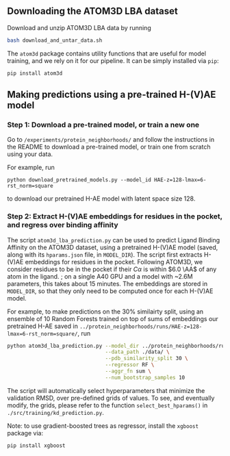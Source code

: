 
## Downloading the ATOM3D LBA dataset

Download and unzip ATOM3D LBA data by running

```bash
bash download_and_untar_data.sh
```

The `atom3d` package contains utility functions that are useful for model training, and we rely on it for our pipeline. It can be simply installed via `pip`:

```bash
pip install atom3d
```

## Making predictions using a pre-trained H-(V)AE model

### Step 1: Download a pre-trained model, or train a new one

Go to `/experiments/protein_neighborhoods/` and follow the instructions in the README to download a pre-trained model, or train one from scratch using your data.

For example, run

```
python download_pretrained_models.py --model_id HAE-z=128-lmax=6-rst_norm=square
```

to download our pretrained H-AE model with latent space size 128.

### Step 2: Extract H-(V)AE embeddings for residues in the pocket, and regress over binding affinity

The script `atom3d_lba_prediction.py` can be used to predict Ligand Binding Affinity on the ATOM3D dataset, using a pretrained H-(V)AE model (saved, along with its `hparams.json` file, in `MODEL_DIR`).
The script first extracts H-(V)AE embeddings for residues in the pocket. Following ATOM3D, we consider residues to be in the pocket if their $C\alpha$ is within $6.0 \AA$ of any atom in the ligand.
; on a single A40 GPU and a model with ~2.6M parameters, this takes about 15 minutes. The embeddings are stored in `MODEL_DIR`, so that they only need to be computed once for each H-(V)AE model.

For example, to make predictions on the 30% similairty split, using an ensemble of 10 Random Forests trained on top of sums of embeddings our pretrained H-AE saved in `../protein_neighborhoods/runs/HAE-z=128-lmax=6-rst_norm=square/`, run

```bash
python atom3d_lba_prediction.py --model_dir ../protein_neighborhoods/runs/HAE-z=128-lmax=6-rst_norm=square/ \
                                --data_path ./data/ \
                                --pdb_similarity_split 30 \
                                --regressor RF \
                                --aggr_fn sum \
                                --num_bootstrap_samples 10
```

The script will automatically select hyperparameters that minimize the validation RMSD, over pre-defined grids of values. To see, and eventually modify, the grids, please refer to the function `select_best_hparams()` in `./src/training/kd_prediction.py`.

Note: to use gradient-boosted trees as regressor, install the `xgboost` package via:

```bash
pip install xgboost
```
